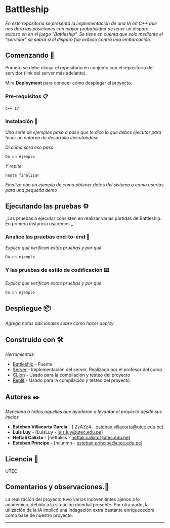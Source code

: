 # Battleship

_En este repositorio se presenta la implementación de una IA en C++ que nos dará las posiciones con mayor probabilidad de tener un disparo exitoso en en el juego "Battleship". Se tiene en cuenta que solo mediante el "servidor" se sabrá si el disparo fue exitoso contra una embarcación._

## Comenzando 🚀

Primero se debe clonar el repositorio en conjunto con el repositorio del servidor (link del server más adelante).

Mira **Deployment** para conocer como desplegar el proyecto.


### Pre-requisitos 📋

```
C++ 17
```

### Instalación 🔧

_Una serie de ejemplos paso a paso que te dice lo que debes ejecutar para tener un entorno de desarrollo ejecutandose_

_Dí cómo será ese paso_

```
Da un ejemplo
```

_Y repite_

```
hasta finalizar
```

_Finaliza con un ejemplo de cómo obtener datos del sistema o como usarlos para una pequeña demo_

## Ejecutando las pruebas ⚙️

_Las pruebas a ejecutar consisten en realizar varias partidas de Battleship. En primera instancia usaremos _

### Analice las pruebas end-to-end 🔩

_Explica que verifican estas pruebas y por qué_

```
Da un ejemplo
```

### Y las pruebas de estilo de codificación ⌨️

_Explica que verifican estas pruebas y por qué_

```
Da un ejemplo
```

## Despliegue 📦

_Agrega notas adicionales sobre como hacer deploy_

## Construido con 🛠️

_Herramientas:_

* [Battleship](http://www.datagenetics.com/blog/december32011/) - Fuente 
* [Server](https://github.com/rrivas-utec/battleship_server) - Implementación del server. Realizado por el profesor del curso
* [CLion](https://www.jetbrains.com/clion/) - Usado para la compilación y testeo del proyecto
* [Replit](https://repl.it/~) - Usado para la compilación y testeo del proyecto

## Autores ✒️

_Menciona a todos aquellos que ayudaron a levantar el proyecto desde sus inicios_

* **Esteban Villacorta García** - [ ZzAZz4 - esteban.villacorta@utec.edu.pe]
* **Luis Luy** - [LuisLuy - luis.luy@utec.edu.pe]
* **Neftalí Calixto** - [neftalics - neftali.calixto@utec.edu.pe]
* **Esteban Principe** - [miunmn - esteban.principe@utec.edu.pe]

## Licencia 📄

UTEC

## Comentarios y observaciones.🎁

La realización del proyecto tuvo varios incovenientes ajenos a lo académico, debido a la situación mundial presente.
Por otra parte, la utlización de la IA implicó una indagación extra bastante enriquecedora como base de nuestro proyecto. 


---
